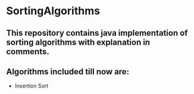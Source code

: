 # SortingAlgorithms

## This repository contains java implementation of sorting algorithms with explanation in comments.

## Algorithms included till now are:
- Insertion Sort
